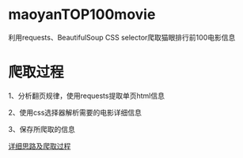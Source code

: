 # maoyanTOP100movie
利用requests、BeautifulSoup CSS selector爬取猫眼排行前100电影信息

# 爬取过程
1、分析翻页规律，使用requests提取单页html信息

2、使用css选择器解析需要的电影详细信息

3、保存所爬取的信息

[详细思路及爬取过程](https://www.cnblogs.com/sjfeng1987/p/9849568.html)
